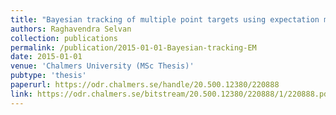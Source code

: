 ```yaml
---
title: "Bayesian tracking of multiple point targets using expectation maximization"
authors: Raghavendra Selvan
collection: publications
permalink: /publication/2015-01-01-Bayesian-tracking-EM
date: 2015-01-01
venue: 'Chalmers University (MSc Thesis)'
pubtype: 'thesis'
paperurl: https://odr.chalmers.se/handle/20.500.12380/220888
link: https://odr.chalmers.se/bitstream/20.500.12380/220888/1/220888.pdf
---
```

